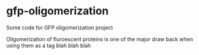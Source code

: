 gfp-oligomerization
===================

Some code for GFP oligomerization project

Oligomerization of fluroescent proteins is one of the major draw back when using them as a tag blah blah blah


